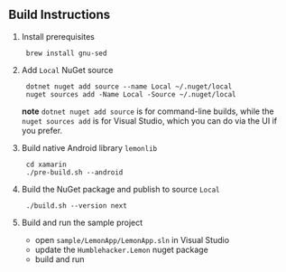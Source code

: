 ## Build Instructions

1. Install prerequisites

        brew install gnu-sed

2. Add `Local` NuGet source

        dotnet nuget add source --name Local ~/.nuget/local
        nuget sources add -Name Local -Source ~/.nuget/local

      **note** `dotnet nuget add source` is for command-line builds, while the `nuget sources add` is for Visual Studio, which you can do via the UI if you prefer.

2. Build native Android library `lemonlib`

        cd xamarin
        ./pre-build.sh --android

3. Build the NuGet package and publish to source `Local`

        ./build.sh --version next

4. Build and run the sample project

    - open `sample/LemonApp/LemonApp.sln` in Visual Studio
    - update the `Humblehacker.Lemon` nuget package
    - build and run
